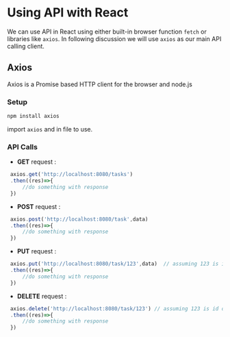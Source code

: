 # Using API with React


We can use API in React using either built-in browser function `fetch` or libraries like `axios`. In following discussion we will use `axios` as our main API calling client.


## Axios

Axios is a  Promise based HTTP client for the browser and node.js

### Setup 

```bash
npm install axios

```

import `axios` and in file to use.


### API Calls


* **GET** request :

```js
 axios.get('http://localhost:8080/tasks')
 .then((res)=>{
     //do something with response
 })
```

* **POST** request :

```js
 axios.post('http://localhost:8080/task',data)
 .then((res)=>{
     //do something with response
 })
```

* **PUT** request :

```js
 axios.put('http://localhost:8080/task/123',data)  // assuming 123 is id of task record
 .then((res)=>{
     //do something with response
 })
```

* **DELETE** request :

```js
 axios.delete('http://localhost:8080/task/123') // assuming 123 is id of task record
 .then((res)=>{
     //do something with response
 })
```